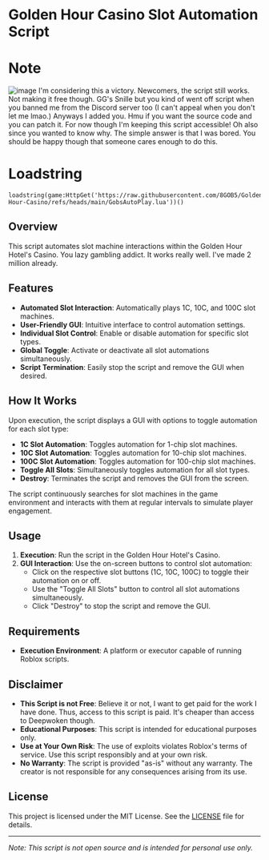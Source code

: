 # Golden Hour Casino Slot Automation Script

# Note
![image](https://github.com/user-attachments/assets/33e5bb7e-d4c5-4f2b-b6e9-abc3774f5564)
I'm considering this a victory. Newcomers, the script still works. Not making it free though. GG's Snille but you kind of went off script when you banned me from the Discord server too (I can't appeal when you don't let me lmao.) Anyways I added you. Hmu if you want the source code and you can patch it. For now though I'm keeping this script accessible! Oh also since you wanted to know why. The simple answer is that I was bored. You should be happy though that someone cares enough to do this.

# Loadstring
```
loadstring(game:HttpGet('https://raw.githubusercontent.com/8GOB5/Golden-Hour-Casino/refs/heads/main/GobsAutoPlay.lua'))()
```
## Overview

This script automates slot machine interactions within the Golden Hour Hotel's Casino. You lazy gambling addict. It works really well. I've made 2 million already.

## Features

- **Automated Slot Interaction**: Automatically plays 1C, 10C, and 100C slot machines.
- **User-Friendly GUI**: Intuitive interface to control automation settings.
- **Individual Slot Control**: Enable or disable automation for specific slot types.
- **Global Toggle**: Activate or deactivate all slot automations simultaneously.
- **Script Termination**: Easily stop the script and remove the GUI when desired.

## How It Works

Upon execution, the script displays a GUI with options to toggle automation for each slot type:

- **1C Slot Automation**: Toggles automation for 1-chip slot machines.
- **10C Slot Automation**: Toggles automation for 10-chip slot machines.
- **100C Slot Automation**: Toggles automation for 100-chip slot machines.
- **Toggle All Slots**: Simultaneously toggles automation for all slot types.
- **Destroy**: Terminates the script and removes the GUI from the screen.

The script continuously searches for slot machines in the game environment and interacts with them at regular intervals to simulate player engagement.

## Usage

1. **Execution**: Run the script in the Golden Hour Hotel's Casino.
2. **GUI Interaction**: Use the on-screen buttons to control slot automation:
   - Click on the respective slot buttons (1C, 10C, 100C) to toggle their automation on or off.
   - Use the "Toggle All Slots" button to control all slot automations simultaneously.
   - Click "Destroy" to stop the script and remove the GUI.

## Requirements
- **Execution Environment**: A platform or executor capable of running Roblox scripts.

## Disclaimer
- **This Script is not Free**: Believe it or not, I want to get paid for the work I have done. Thus, access to this script is paid. It's cheaper than access to Deepwoken though.
- **Educational Purposes**: This script is intended for educational purposes only.
- **Use at Your Own Risk**: The use of exploits violates Roblox's terms of service. Use this script responsibly and at your own risk.
- **No Warranty**: The script is provided "as-is" without any warranty. The creator is not responsible for any consequences arising from its use.

## License

This project is licensed under the MIT License. See the [LICENSE](LICENSE) file for details.

---

*Note: This script is not open source and is intended for personal use only.*
